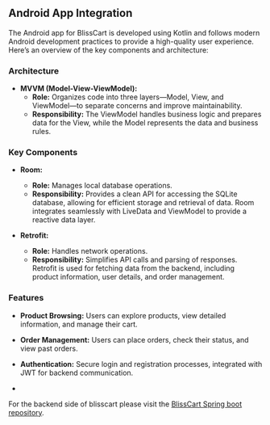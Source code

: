 ## Android App Integration

The Android app for BlissCart is developed using Kotlin and follows modern Android development practices to provide a high-quality user experience. Here’s an overview of the key components and architecture:

### Architecture

- **MVVM (Model-View-ViewModel):**
  - **Role:** Organizes code into three layers—Model, View, and ViewModel—to separate concerns and improve maintainability.
  - **Responsibility:** The ViewModel handles business logic and prepares data for the View, while the Model represents the data and business rules.

### Key Components

- **Room:**
  - **Role:** Manages local database operations.
  - **Responsibility:** Provides a clean API for accessing the SQLite database, allowing for efficient storage and retrieval of data. Room integrates seamlessly with LiveData and ViewModel to provide a reactive data layer.

- **Retrofit:**
  - **Role:** Handles network operations.
  - **Responsibility:** Simplifies API calls and parsing of responses. Retrofit is used for fetching data from the backend, including product information, user details, and order management.

### Features

- **Product Browsing:** Users can explore products, view detailed information, and manage their cart.
- **Order Management:** Users can place orders, check their status, and view past orders.
- **Authentication:** Secure login and registration processes, integrated with JWT for backend communication.

- 
For the backend side of blisscart please visit  the [BlissCart Spring boot repository](https://github.com/Brian-Mulei/blisscart).

